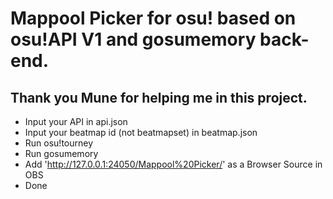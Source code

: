# Mappool Picker for osu! based on osu!API V1 and gosumemory back-end.
## Thank you Mune for helping me in this project.
- Input your API in api.json
- Input your beatmap id (not beatmapset) in beatmap.json
- Run osu!tourney
- Run gosumemory
- Add 'http://127.0.0.1:24050/Mappool%20Picker/' as a Browser Source in OBS
- Done
